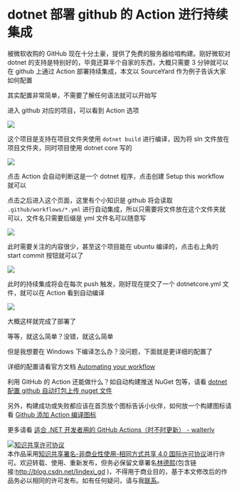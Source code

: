 
# dotnet 部署 github 的 Action 进行持续集成

被微软收购的 GitHub 现在十分土豪，提供了免费的服务器给咱构建。刚好微软对 dotnet 的支持是特别好的，毕竟还算半个自家的东西，大概只需要 3 分钟就可以在 github 上通过 Action 部署持续集成，本文以 SourceYard 作为例子告诉大家如何配置

<!--more-->


<!-- CreateTime:2019/12/8 15:07:37 -->



<!-- 标签：Github，GithubAction -->

其实配置非常简单，不需要了解任何语法就可以开始写

进入 github 对应的项目，可以看到 Action 选项

<!-- ![](image/dotnet 部署 github 的 Action 进行持续集成/dotnet 部署 github 的 Action 进行持续集成0.png) -->

![](http://image.acmx.xyz/lindexi%2F2019127115829639)

这个项目是支持在项目文件夹使用 `dotnet build` 进行编译，因为将 sln 文件放在项目文件夹，同时项目使用 dotnet core 写的

<!-- ![](image/dotnet 部署 github 的 Action 进行持续集成/dotnet 部署 github 的 Action 进行持续集成1.png) -->

![](http://image.acmx.xyz/lindexi%2F20191271205944)

点击 Action 会自动判断这是一个 dotnet 程序，点击创建 Setup this workflow 就可以

点击之后进入这个页面，这里有个小知识是 github 将会读取 `.github/workflows/*.yml` 进行自动集成，所以只需要将文件放在这个文件夹就可以，文件名只需要后缀是 yml 文件名可以随意写

<!-- ![](image/dotnet 部署 github 的 Action 进行持续集成/dotnet 部署 github 的 Action 进行持续集成2.png) -->

![](http://image.acmx.xyz/lindexi%2F201912712115755)

此时需要关注的内容很少，甚至这个项目能在 ubuntu 编译的，点击右上角的 start commit 按钮就可以了

<!-- ![](image/dotnet 部署 github 的 Action 进行持续集成/dotnet 部署 github 的 Action 进行持续集成3.png) -->

![](http://image.acmx.xyz/lindexi%2F20191271232516)

此时的持续集成将会在每次 push 触发，刚好现在提交了一个 dotnetcore.yml 文件，就可以在 Action 看到自动编译

<!-- ![](image/dotnet 部署 github 的 Action 进行持续集成/dotnet 部署 github 的 Action 进行持续集成4.png) -->

![](http://image.acmx.xyz/lindexi%2F201912712412415)

大概这样就完成了部署了

等等，就这么简单？没错，就这么简单

但是我想要在 Windows 下编译怎么办？没问题，下面就是更详细的配置了

详细的配置请看官方文档 [Automating your workflow](https://help.github.com/cn/actions/automating-your-workflow-with-github-actions/getting-started-with-github-actions )

利用 GitHub 的 Action 还能做什么？如自动构建推送 NuGet 包等，请看 [dotnet 配置 github 自动打包上传 nuget 文件](https://blog.lindexi.com/post/dotnet-%E9%85%8D%E7%BD%AE-github-%E8%87%AA%E5%8A%A8%E6%89%93%E5%8C%85%E4%B8%8A%E4%BC%A0-nuget-%E6%96%87%E4%BB%B6.html )

另外，构建成功或失败都应该在首页放个图标告诉小伙伴，如何放一个构建图标请看 [Github 添加 Action 编译图标](https://blog.lindexi.com/post/Github-%E6%B7%BB%E5%8A%A0-Action-%E7%BC%96%E8%AF%91%E5%9B%BE%E6%A0%87.html )

更多请看 [适合 .NET 开发者用的 GitHub Actions（时不时更新） - walterlv](https://blog.walterlv.com/post/github-actions-for-dotnet-developers.html )





<a rel="license" href="http://creativecommons.org/licenses/by-nc-sa/4.0/"><img alt="知识共享许可协议" style="border-width:0" src="https://licensebuttons.net/l/by-nc-sa/4.0/88x31.png" /></a><br />本作品采用<a rel="license" href="http://creativecommons.org/licenses/by-nc-sa/4.0/">知识共享署名-非商业性使用-相同方式共享 4.0 国际许可协议</a>进行许可。欢迎转载、使用、重新发布，但务必保留文章署名[林德熙](http://blog.csdn.net/lindexi_gd)(包含链接:http://blog.csdn.net/lindexi_gd )，不得用于商业目的，基于本文修改后的作品务必以相同的许可发布。如有任何疑问，请与我[联系](mailto:lindexi_gd@163.com)。